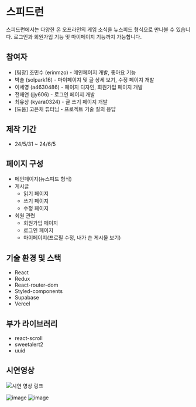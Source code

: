 # 스피드런
스피드런에서는 다양한 온 오프라인의 게임 소식을 뉴스피드 형식으로 만나볼 수 있습니다.
로그인과 회원가입 기능 및 마이페이지 기능까지 가능합니다.

## 참여자 
- [팀장] 조민수 (erinmzo) - 메인페이지 개발, 좋아요 기능
- 박솔 (solpark16) - 마이페이지 및 글 상세 보기, 수정 페이지 개발
- 이세영 (a4630486) - 페이지 디자인, 회원가입 페이지 개발
- 전재연 (jjy606) - 로그인 페이지 개발
- 최유상 (kyara0324) -  글 쓰기 페이지 개발
- [도움] 고은채 튜터님 - 프로젝트 기술 질의 응답

## 제작 기간
- 24/5/31 ~ 24/6/5

## 페이지 구성
- 메인페이지(뉴스피드 형식)
- 게시글
  - 읽기 페이지
  - 쓰기 페이지
  - 수정 페이지
- 회원 관련
  - 회원가입 페이지
  - 로그인 페이지
  - 마이페이지(프로필 수정, 내가 쓴 게시물 보기)

## 기술 환경 및 스택
- React
- Redux
- React-router-dom
- Styled-components
- Supabase
- Vercel

## 부가 라이브러리
- react-scroll
- sweetalert2
- uuid

## 시연영상
![시연 영상 링크](https://youtu.be/vH-yuPOAeJE)

![image](https://github.com/erinmzo/speedrun/assets/166181947/7176abd6-664f-40ed-be6e-06b4f2689169)
![image](https://github.com/erinmzo/speedrun/assets/166181947/c27b809c-1f0b-4109-9141-d6e10d5e06e5)


